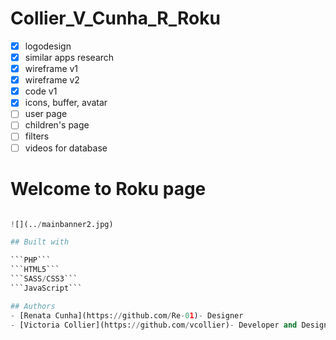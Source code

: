 # Collier_V_Cunha_R_Roku

- [x] logodesign
- [x] similar apps research
- [x] wireframe v1
- [x] wireframe v2
- [x] code v1
- [x] icons, buffer, avatar
- [ ] user page
- [ ] children's page
- [ ] filters
- [ ] videos for database

# Welcome to Roku page

```python EVERYTHING YOU WANT IN THE SAME PLACE

![](../mainbanner2.jpg)

## Built with

```PHP```
```HTML5```
```SASS/CSS3```
```JavaScript```

## Authors
- [Renata Cunha](https://github.com/Re-01)- Designer
- [Victoria Collier](https://github.com/vcollier)- Developer and Designer
